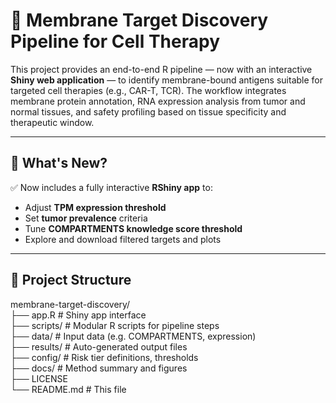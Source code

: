 # 🧬 Membrane Target Discovery Pipeline for Cell Therapy

This project provides an end-to-end R pipeline — now with an interactive **Shiny web application** — to identify membrane-bound antigens suitable for targeted cell therapies (e.g., CAR-T, TCR). The workflow integrates membrane protein annotation, RNA expression analysis from tumor and normal tissues, and safety profiling based on tissue specificity and therapeutic window.

---

## 🚀 What's New?

✅ Now includes a fully interactive **RShiny app** to:
- Adjust **TPM expression threshold**
- Set **tumor prevalence** criteria
- Tune **COMPARTMENTS knowledge score threshold**
- Explore and download filtered targets and plots

---

## 📁 Project Structure
membrane-target-discovery/ \
├── app.R # Shiny app interface \
├── scripts/ # Modular R scripts for pipeline steps \
├── data/ # Input data (e.g. COMPARTMENTS, expression) \
├── results/ # Auto-generated output files \
├── config/ # Risk tier definitions, thresholds \
├── docs/ # Method summary and figures \
├── LICENSE \
└── README.md # This file
